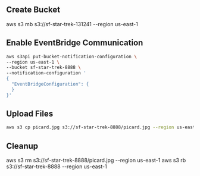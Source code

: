 ## Create Bucket

aws s3 mb s3://sf-star-trek-131241 --region us-east-1

## Enable EventBridge Communication 

```sh
aws s3api put-bucket-notification-configuration \
--region us-east-1 \
--bucket sf-star-trek-8888 \
--notification-configuration '
{
  "EventBridgeConfiguration": {
  }
}'
```
## Upload Files

```sh
aws s3 cp picard.jpg s3://sf-star-trek-8888/picard.jpg --region us-east-1
```

## Cleanup

aws s3 rm s3://sf-star-trek-8888/picard.jpg --region us-east-1 
aws s3 rb s3://sf-star-trek-8888 --region us-east-1 